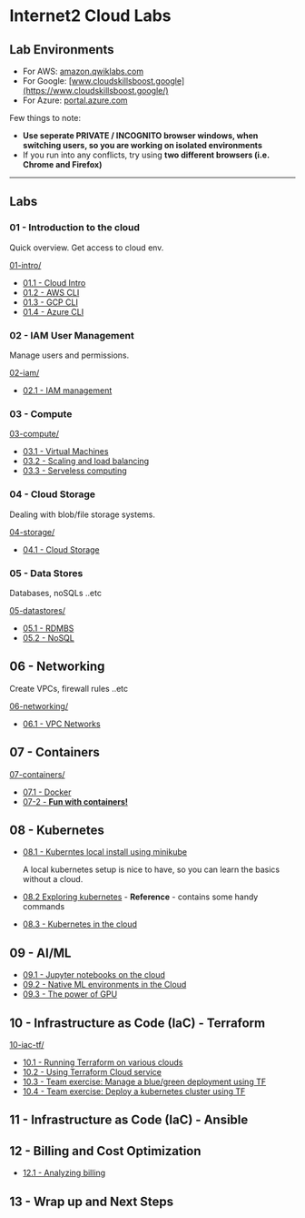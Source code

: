 # Internet2 Cloud Labs

## Lab Environments

* For AWS: [amazon.qwiklabs.com](https://amazon.qwiklabs.com/)
* For Google: [www.cloudskillsboost.google](https://www.cloudskillsboost.google/)
* For Azure: [portal.azure.com](https://portal.azure.com/)

Few things to note:

* **Use seperate PRIVATE / INCOGNITO browser windows, when switching users, so you are working on isolated environments**
* If you run into any conflicts, try using **two different browsers (i.e. Chrome and Firefox)**

---

## Labs

### 01 - Introduction to the cloud

Quick overview.  Get access to cloud env.

[01-intro/](01-intro/)

* [01.1 - Cloud Intro](01-intro/README.md)
* [01.2 - AWS CLI](01-intro/aws.md)
* [01.3 - GCP CLI](01-intro/gcp.md)
* [01.4 - Azure CLI](01-intro/azure.md)

### 02 - IAM User Management

Manage users and permissions.

[02-iam/](02-iam/)

* [02.1 - IAM management](02-iam/README.md)

### 03 - Compute

[03-compute/](03-compute/)

* [03.1 - Virtual Machines](03-compute/vms.md)
* [03.2 - Scaling and load balancing](03-compute/scaling.md)
* [03.3 - Serveless computing](03-compute/serverless.md)

### 04 - Cloud Storage

Dealing with blob/file storage systems.

[04-storage/](04-storage/)

* [04.1 - Cloud Storage](04-storage/README.md)

### 05 - Data Stores

Databases, noSQLs ..etc

[05-datastores/](05-datastores/)

* [05.1 - RDMBS](05-datastores/RDBMS.md)
* [05.2 - NoSQL](05-datastores/NoSQL.md)

## 06 - Networking

Create VPCs, firewall rules ..etc

[06-networking/](06-networking/)

* [06.1 - VPC Networks](06-networking/README.md)

## 07 - Containers

[07-containers/](07-containers/)

* [07.1 - Docker](07-containers/docker.md)
* [07-2 - **Fun with containers!**](07-containers/container-fun.md)

## 08 - Kubernetes

* [08.1 - Kuberntes local install using minikube](08-containers/kubernetes-1-minikube.md)

    A local kubernetes setup is nice to have, so you can learn the basics without a cloud.

* [08.2 Exploring kubernetes](08-kubernetes/kubernetes-2-exploring-kubectl.md) - **Reference** -  contains some handy commands 

* [08.3 - Kubernetes in the cloud](08-containers/kubernetes-3-cloud.md)

## 09 - AI/ML

* [09.1 - Jupyter notebooks on the cloud](09-ml/ml-1-jupyter-envs.md)
* [09.2 - Native ML environments in the Cloud](09-ml/ml-2-native-ML-envs.md)
* [09.3 - The power of GPU](09-ml/ml-3-gpu.md)

## 10 - Infrastructure as Code (IaC) - Terraform

[10-iac-tf/](10-iac-tf/)

* [10.1 - Running Terraform on various clouds](10-iac-tf/terraform-1.md)
* [10.2 - Using Terraform Cloud service](10-iac-tf/terraform-cloud.md)
* [10.3 - Team exercise: Manage a blue/green deployment using TF](10-iac-tf/terraform-3-blue-green-deployment.md)
* [10.4 - Team exercise: Deploy a kubernetes cluster using TF](10-iac-tf/terraform-4-kubernetes.md)

## 11 - Infrastructure as Code (IaC) - Ansible

## 12 - Billing and Cost Optimization

* [12.1 - Analyzing billing](12-cost/billing.md)

## 13 - Wrap up and Next Steps